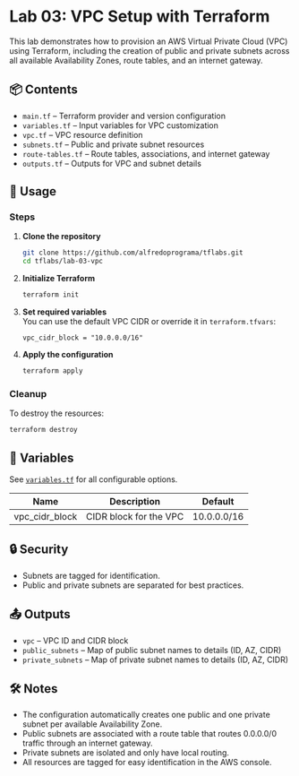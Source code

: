# Lab 03: VPC Setup with Terraform

This lab demonstrates how to provision an AWS Virtual Private Cloud (VPC) using Terraform, including the creation of public and private subnets across all available Availability Zones, route tables, and an internet gateway.

## 📦 Contents

- `main.tf` – Terraform provider and version configuration
- `variables.tf` – Input variables for VPC customization
- `vpc.tf` – VPC resource definition
- `subnets.tf` – Public and private subnet resources
- `route-tables.tf` – Route tables, associations, and internet gateway
- `outputs.tf` – Outputs for VPC and subnet details

## 🚀 Usage

### Steps

1. **Clone the repository**  
   ```sh
   git clone https://github.com/alfredoprograma/tflabs.git
   cd tflabs/lab-03-vpc
   ```

2. **Initialize Terraform**  
   ```sh
   terraform init
   ```

3. **Set required variables**  
   You can use the default VPC CIDR or override it in `terraform.tfvars`:
   ```
   vpc_cidr_block = "10.0.0.0/16"
   ```

4. **Apply the configuration**  
   ```sh
   terraform apply
   ```

### Cleanup

To destroy the resources:
```sh
terraform destroy
```

## 📝 Variables

See [`variables.tf`](variables.tf) for all configurable options.

| Name           | Description                    | Default         |
|----------------|--------------------------------|-----------------|
| vpc_cidr_block | CIDR block for the VPC         | 10.0.0.0/16     |

## 🔒 Security

- Subnets are tagged for identification.
- Public and private subnets are separated for best practices.

## 📤 Outputs

- `vpc` – VPC ID and CIDR block
- `public_subnets` – Map of public subnet names to details (ID, AZ, CIDR)
- `private_subnets` – Map of private subnet names to details (ID, AZ, CIDR)

## 🛠️ Notes

- The configuration automatically creates one public and one private subnet per available Availability Zone.
- Public subnets are associated with a route table that routes 0.0.0.0/0 traffic through an internet gateway.
- Private subnets are isolated and only have local routing.
- All resources are tagged for easy identification in the AWS console.